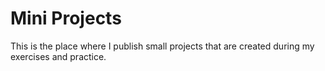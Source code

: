 # Mini Projects

This is the place where I publish small projects that are created during my exercises and practice.
